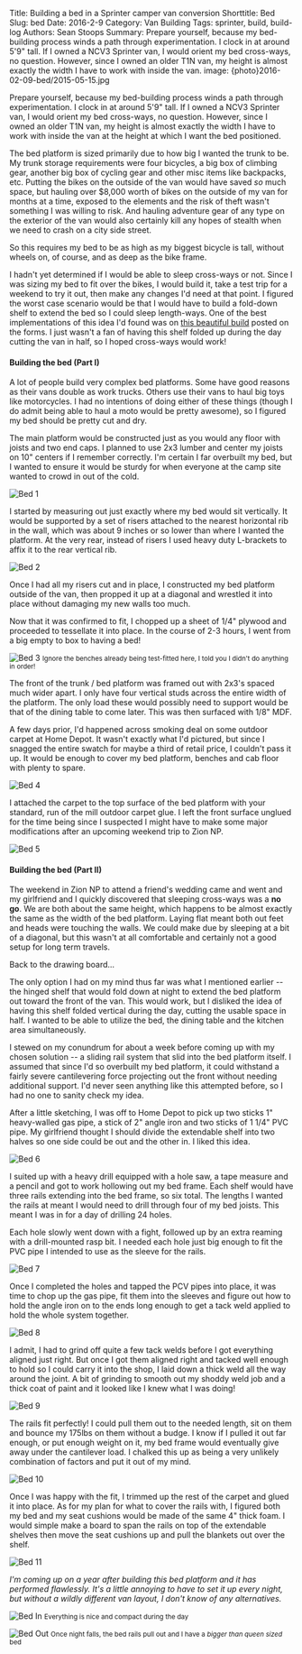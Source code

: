 Title: Building a bed in a Sprinter camper van conversion
Shorttitle: Bed
Slug: bed
Date: 2016-2-9
Category: Van Building
Tags: sprinter, build, build-log
Authors: Sean Stoops
Summary: Prepare yourself, because my bed-building process winds a path through experimentation. I clock in at around 5'9\" tall. If I owned a NCV3 Sprinter van, I would orient my bed cross-ways, no question. However, since I owned an older T1N van, my height is almost exactly the width I have to work with inside the van.
image: {photo}2016-02-09-bed/2015-05-15.jpg


Prepare yourself, because my bed-building process winds a path through experimentation. I clock in at around 5'9" tall. If I owned a NCV3 Sprinter van, I would orient my bed cross-ways, no question. However, since I owned an older T1N van, my height is almost exactly the width I have to work with inside the van at the height at which I want the bed positioned.

The bed platform is sized primarily due to how big I wanted the trunk to be. My trunk storage requirements were four bicycles, a big box of climbing gear, another big box of cycling gear and other misc items like backpacks, etc. Putting the bikes on the outside of the van would have saved *so* much space, but hauling over $8,000 worth of bikes on the outside of my van for months at a time, exposed to the elements and the risk of theft wasn't something I was willing to risk. And hauling adventure gear of any type on the exterior of the van would also certainly kill any hopes of stealth when we need to crash on a city side street.

So this requires my bed to be as high as my biggest bicycle is tall, without wheels on, of course, and as deep as the bike frame.

I hadn't yet determined if I would be able to sleep cross-ways or not. Since I was sizing my bed to fit over the bikes, I would build it, take a test trip for a weekend to try it out, then make any changes I'd need at that point. I figured the worst case scenario would be that I would have to build a fold-down shelf to extend the bed so I could sleep length-ways. One of the best implementations of this idea I'd found was on [this beautiful build](http://sprinter-source.com/forum/showthread.php?t=37481) posted on the forms. I just wasn't a fan of having this shelf folded up during the day cutting the van in half, so I hoped cross-ways would work!

#### Building the bed (Part I)

A lot of people build very complex bed platforms. Some have good reasons as their vans double as work trucks. Others use their vans to haul big toys like motorcycles. I had no intentions of doing either of these things (though I do admit being able to haul a moto would be pretty awesome), so I figured my bed should be pretty cut and dry.

The main platform would be constructed just as you would any floor with joists and two end caps. I planned to use 2x3 lumber and center my joists on 10" centers if I remember correctly. I'm certain I far overbuilt my bed, but I wanted to ensure it would be sturdy for when everyone at the camp site wanted to crowd in out of the cold.

![Bed 1]({photo}2016-02-09-bed/build_23_.jpg)

I started by measuring out just exactly where my bed would sit vertically. It would be supported by a set of risers attached to the nearest horizontal rib in the wall, which was about 9 inches or so lower than where I wanted the platform. At the very rear, instead of risers I used heavy duty L-brackets to affix it to the rear vertical rib.

![Bed 2]({photo}2016-02-09-bed/build_24_.jpg)

Once I had all my risers cut and in place, I constructed my bed platform outside of the van, then propped it up at a diagonal and wrestled it into place without damaging my new walls too much.

Now that it was confirmed to fit, I chopped up a sheet of 1/4" plywood and proceeded to tessellate it into place. In the course of 2-3 hours, I went from a big empty to box to having a bed!

![Bed 3]({photo}2016-02-09-bed/build_25_.jpg)
<small>Ignore the benches already being test-fitted here, I told you I didn't do anything in order!</small>

The front of the trunk / bed platform was framed out with 2x3's spaced much wider apart. I only have four vertical studs across the entire width of the platform. The only load these would possibly need to support would be that of the dining table to come later. This was then surfaced with 1/8" MDF.

A few days prior, I'd happened across smoking deal on some outdoor carpet at Home Depot. It wasn't exactly what I'd pictured, but since I snagged the entire swatch for maybe a third of retail price, I couldn't pass it up. It would be enough to cover my bed platform, benches and cab floor with plenty to spare.

![Bed 4]({photo}2016-02-09-bed/build_28_.jpg)

I attached the carpet to the top surface of the bed platform with your standard, run of the mill outdoor carpet glue. I left the front surface unglued for the time being since I suspected I might have to make some major modifications after an upcoming weekend trip to Zion NP.

![Bed 5]({photo}2016-02-09-bed/build_31_.jpg)

#### Building the bed (Part II)

The weekend in Zion NP to attend a friend's wedding came and went and my girlfriend and I quickly discovered that sleeping cross-ways was a **no go**. We are both about the same height, which happens to be almost exactly the same as the width of the bed platform. Laying flat meant both out feet and heads were touching the walls. We could make due by sleeping at a bit of a diagonal, but this wasn't at all comfortable and certainly not a good setup for long term travels.

Back to the drawing board...

The only option I had on my mind thus far was what I mentioned earlier -- the hinged shelf that would fold down at night to extend the bed platform out toward the front of the van. This would work, but I disliked the idea of having this shelf folded vertical during the day, cutting the usable space in half. I wanted to be able to utilize the bed, the dining table and the kitchen area simultaneously.

I stewed on my conundrum for about a week before coming up with my chosen solution -- a sliding rail system that slid into the bed platform itself. I assumed that since I'd so overbuilt my bed platform, it could withstand a fairly severe cantilevering force projecting out the front without needing additional support. I'd never seen anything like this attempted before, so I had no one to sanity check my idea.

After a little sketching, I was off to Home Depot to pick up two sticks 1" heavy-walled gas pipe, a stick of 2" angle iron and two sticks of 1 1/4" PVC pipe. My girlfriend thought I should divide the extendable shelf into two halves so one side could be out and the other in. I liked this idea.

![Bed 6]({photo}2016-02-09-bed/build_38_.jpg)

I suited up with a heavy drill equipped with a hole saw, a tape measure and a pencil and got to work hollowing out my bed frame. Each shelf would have three rails extending into the bed frame, so six total. The lengths I wanted the rails at meant I would need to drill through four of my bed joists. This meant I was in for a day of drilling 24 holes.

Each hole slowly went down with a fight, followed up by an extra reaming with a drill-mounted rasp bit. I needed each hole just big enough to fit the PVC pipe I intended to use as the sleeve for the rails.

![Bed 7]({photo}2016-02-09-bed/build_36_.jpg)

Once I completed the holes and tapped the PCV pipes into place, it was time to chop up the gas pipe, fit them into the sleeves and figure out how to hold the angle iron on to the ends long enough to get a tack weld applied to hold the whole system together.

![Bed 8]({photo}2016-02-09-bed/build_39_.jpg)

I admit, I had to grind off quite a few tack welds before I got everything aligned just right. But once I got them aligned right and tacked well enough to hold so I could carry it into the shop, I laid down a thick weld all the way around the joint. A bit of grinding to smooth out my shoddy weld job and a thick coat of paint and it looked like I knew what I was doing!

![Bed 9]({photo}2016-02-09-bed/build_40_.jpg)

The rails fit perfectly! I could pull them out to the needed length, sit on them and bounce my 175lbs on them without a budge. I know if I pulled it out far enough, or put enough weight on it, my bed frame would eventually give away under the cantilever load. I chalked this up as being a very unlikely combination of factors and put it out of my mind.

![Bed 10]({photo}2016-02-09-bed/build_41_.jpg)

Once I was happy with the fit, I trimmed up the rest of the carpet and glued it into place. As for my plan for what to cover the rails with, I figured both my bed and my seat cushions would be made of the same 4" thick foam. I would simple make a board to span the rails on top of the extendable shelves then move the seat cushions up and pull the blankets out over the shelf.

![Bed 11]({photo}2016-02-09-bed/build_42_.jpg)

*I'm coming up on a year after building this bed platform and it has performed flawlessly. It's a little annoying to have to set it up every night, but without a wildly different van layout, I don't know of any alternatives.*

![Bed In]({photo}2016-02-09-bed/bed-in.jpg)
<small>Everything is nice and compact during the day</small>

![Bed Out]({photo}2016-02-09-bed/bed-out.jpg)
<small>Once night falls, the bed rails pull out and I have a *bigger than queen sized* bed</small>
